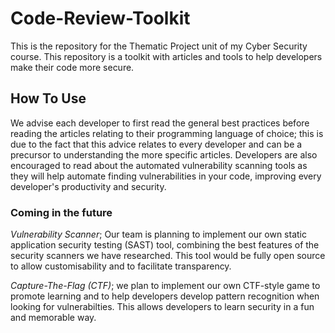 # Code-Review-Toolkit
This is the repository for the Thematic Project unit of my Cyber Security course. This repository is a toolkit with articles and tools to help developers make their code more secure.

## How To Use
We advise each developer to first read the general best practices before reading the articles relating to their programming language of choice; this is due to the fact that this advice relates to every developer and can be a precursor to understanding the more specific articles.
Developers are also encouraged to read about the automated vulnerability scanning tools as they will help automate finding vulnerabilities in your code, improving every developer's productivity and security.

### Coming in the future
_Vulnerability Scanner_; Our team is planning to implement our own static application security testing (SAST) tool, combining the best features of the security scanners we have researched. This tool would be fully open source to allow customisability and to facilitate transparency.

_Capture-The-Flag (CTF)_; we plan to implement our own CTF-style game to promote learning and to help developers develop pattern recognition when looking for vulnerabilties. This allows developers to learn security in a fun and memorable way.
